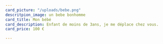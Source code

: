 ```yaml
---
card_picture: "/uploads/bebe.png"
descritpion_image: un bebe bonhomme
card_title: Mon bébé
card_description: Enfant de moins de 3ans, je me déplace chez vous.
card_price: 100 €

---
```

